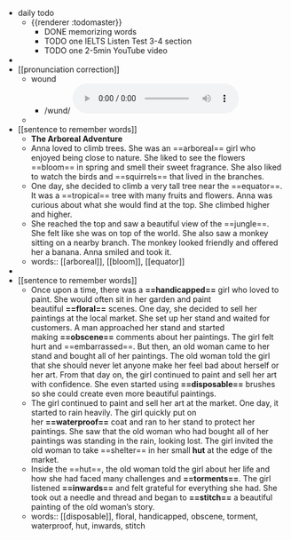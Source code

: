 - daily todo
	- {{renderer :todomaster}}
		- DONE memorizing words
		- TODO one IELTS Listen Test 3-4 section
		- TODO one 2-5min YouTube video
-
- [[pronunciation correction]]
	- wound
		- /wund/
		  <audio controls><source src="https://api.dictionaryapi.dev/media/pronunciations/en/wound-1-us.mp3"></audio>
	-
- [[sentence to remember words]]
	- **The Arboreal Adventure**
	- Anna loved to climb trees. She was an ==arboreal== girl who enjoyed being close to nature. She liked to see the flowers ==bloom== in spring and smell their sweet fragrance. She also liked to watch the birds and ==squirrels== that lived in the branches.
	- One day, she decided to climb a very tall tree near the ==equator==. It was a ==tropical== tree with many fruits and flowers. Anna was curious about what she would find at the top. She climbed higher and higher.
	- She reached the top and saw a beautiful view of the ==jungle==. She felt like she was on top of the world. She also saw a monkey sitting on a nearby branch. The monkey looked friendly and offered her a banana. Anna smiled and took it.
	- words:: [[arboreal]], [[bloom]], [[equator]]
-
- [[sentence to remember words]]
	- Once upon a time, there was a **==handicapped==** girl who loved to paint. She would often sit in her garden and paint beautiful **==floral==** scenes. One day, she decided to sell her paintings at the local market. She set up her stand and waited for customers. A man approached her stand and started making **==obscene==** comments about her paintings. The girl felt hurt and ==embarrassed==. But then, an old woman came to her stand and bought all of her paintings. The old woman told the girl that she should never let anyone make her feel bad about herself or her art. From that day on, the girl continued to paint and sell her art with confidence. She even started using **==disposable==** brushes so she could create even more beautiful paintings.
	- The girl continued to paint and sell her art at the market. One day, it started to rain heavily. The girl quickly put on her **==waterproof==** coat and ran to her stand to protect her paintings. She saw that the old woman who had bought all of her paintings was standing in the rain, looking lost. The girl invited the old woman to take ==shelter== in her small **hut** at the edge of the market.
	- Inside the ==hut==, the old woman told the girl about her life and how she had faced many challenges and **==torments==**. The girl listened **==inwards==** and felt grateful for everything she had. She took out a needle and thread and began to **==stitch==** a beautiful painting of the old woman’s story.
	- words::  [[disposable]], floral, handicapped, obscene, torment, waterproof, hut, inwards, stitch